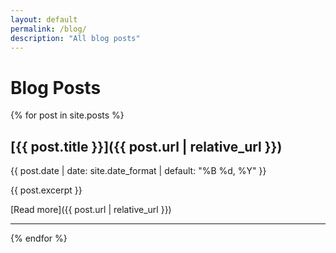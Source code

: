 ```yaml
---
layout: default
permalink: /blog/
description: "All blog posts"
---
```

# Blog Posts

{% for post in site.posts %}
## [{{ post.title }}]({{ post.url | relative_url }})

<time class="post-date" datetime="{{ post.date | date: '%Y-%m-%d' }}">{{ post.date | date: site.date_format | default: "%B %d, %Y" }}</time>

{{ post.excerpt }}

[Read more]({{ post.url | relative_url }})

---
{% endfor %}
